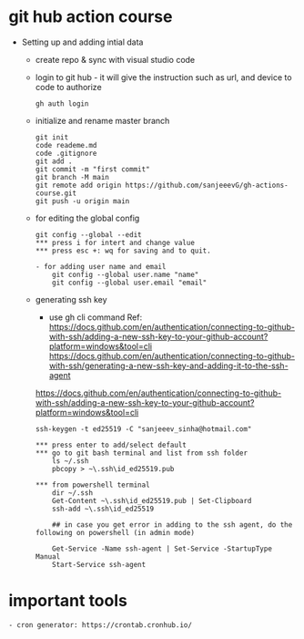 # git hub action course
- Setting up and adding intial data
    - create repo & sync with visual studio code 
    - login to git hub  - it will give the instruction such as url, and device to code to authorize
        ```
        gh auth login 
        ```
    - initialize and rename master branch 
        ```
        git init
        code reademe.md
        code .gitignore
        git add . 
        git commit -m "first commit" 
        git branch -M main 
        git remote add origin https://github.com/sanjeeevG/gh-actions-course.git
        git push -u origin main
        ```
    - for editing the global config 
        ```
        git config --global --edit
        *** press i for intert and change value
        *** press esc +: wq for saving and to quit.

        - for adding user name and email 
            git config --global user.name "name"
            git config --global user.email "email"
        ```
    - generating ssh key
        - use gh cli command
        Ref: 
        https://docs.github.com/en/authentication/connecting-to-github-with-ssh/adding-a-new-ssh-key-to-your-github-account?platform=windows&tool=cli
        https://docs.github.com/en/authentication/connecting-to-github-with-ssh/generating-a-new-ssh-key-and-adding-it-to-the-ssh-agent

        https://docs.github.com/en/authentication/connecting-to-github-with-ssh/adding-a-new-ssh-key-to-your-github-account?platform=windows&tool=cli

        ```
        ssh-keygen -t ed25519 -C "sanjeeev_sinha@hotmail.com"
        
        *** press enter to add/select default
        *** go to git bash terminal and list from ssh folder
            ls ~/.ssh
            pbcopy > ~\.ssh\id_ed25519.pub

        *** from powershell terminal 
            dir ~/.ssh
            Get-Content ~\.ssh\id_ed25519.pub | Set-Clipboard
            ssh-add ~\.ssh\id_ed25519
            
            ## in case you get error in adding to the ssh agent, do the following on powershell (in admin mode)

            Get-Service -Name ssh-agent | Set-Service -StartupType Manual
            Start-Service ssh-agent

        ```
# important tools
    - cron generator: https://crontab.cronhub.io/ 
    